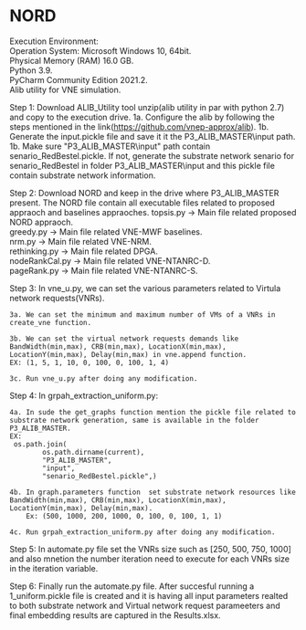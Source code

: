# NORD
Execution Environment:<br />
Operation System: Microsoft Windows 10, 64bit.<br />
Physical Memory (RAM)	16.0 GB. <br />
Python 3.9. <br />
PyCharm Community Edition 2021.2. <br />
Alib utility for VNE simulation.  <br />





Step 1: Download ALIB_Utility tool unzip(alib utility in par with python 2.7)  and copy to the execution drive. 
	1a. Configure the alib by following the steps mentioned in the link(https://github.com/vnep-approx/alib).
	1b. Generate the input.pickle file and save it it the P3_ALIB_MASTER\input path.
	1b. Make sure "P3_ALIB_MASTER\input" path contain  senario_RedBestel.pickle. If not, generate the substrate network senario for senario_RedBestel in folder P3_ALIB_MASTER\input and this pickle file contain substrate network information. 

Step 2: Download NORD and keep in the drive where P3_ALIB_MASTER  present. The NORD file contain all executable files related to proposed appraoch and baselines appraoches.
	topsis.py -> Main file related proposed NORD appraoch.<br />
	greedy.py -> Main file related VNE-MWF baselines.<br />
	nrm.py	  -> Main file related VNE-NRM. <br /> 
	rethinking.py -> Main file related DPGA. <br />
	nodeRankCal.py -> Main file related VNE-NTANRC-D. <br />
	pageRank.py -> Main file related VNE-NTANRC-S. <br />


Step 3: In vne_u.py,  we can set the various parameters related to Virtula network requests(VNRs).

	3a. We can set the minimum and maximum number of VMs of a VNRs in create_vne function.
	
	3b. We can set the virtual network requests demands like BandWidth(min,max), CRB(min,max), LocationX(min,max), LocationY(min,max), Delay(min,max) in vne.append function. 
	EX: (1, 5, 1, 10, 0, 100, 0, 100, 1, 4) 

	3c. Run vne_u.py after doing any modification.


Step 4: In grpah_extraction_uniform.py:

	4a. In sude the get_graphs function mention the pickle file related to substrate network generation, same is available in the folder P3_ALIB_MASTER.
	EX:
	 os.path.join(
            os.path.dirname(current),
            "P3_ALIB_MASTER",
            "input",
            "senario_RedBestel.pickle",)

	4b. In graph.parameters function  set substrate network resources like BandWidth(min,max), CRB(min,max), LocationX(min,max), LocationY(min,max), Delay(min,max). 
		Ex: (500, 1000, 200, 1000, 0, 100, 0, 100, 1, 1)

	4c. Run grpah_extraction_uniform.py after doing any modification.

Step 5: In automate.py file set the VNRs size such as [250, 500, 750, 1000] and also mnetion the number iteration need to execute for each VNRs size in the iteration variable.

Step 6: Finally run the automate.py file. After succesful running a 1_uniform.pickle file is created and it is having all input parameters realted to both substrate network and Virtual network request parameeters and final embedding results are captured in the Results.xlsx.


